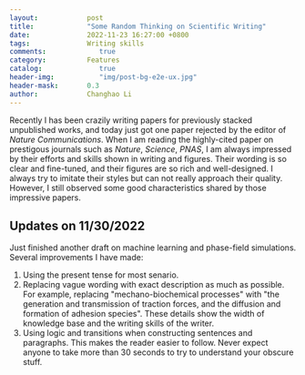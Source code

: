 ```yaml
---
layout:            post
title:             "Some Random Thinking on Scientific Writing"
date:              2022-11-23 16:27:00 +0800
tags:              Writing skills
comments:			  true
category:          Features
catalog:    		  true
header-img: 		  "img/post-bg-e2e-ux.jpg"
header-mask:       0.3
author:            Changhao Li
---
```


Recently I has been crazily writing papers for previously stacked unpublished works, and today just got one paper rejected by the editor of *Nature Communications*. When I am reading the highly-cited paper on prestigous journals such as *Nature*, *Science*, *PNAS*, I am always impressed by their efforts and skills shown in writing and figures. Their wording is so clear and fine-tuned, and their figures are so rich and well-designed. I always try to imitate their styles but can not really approach their quality. However, I still observed some good characteristics shared by those impressive papers.

## Updates on 11/30/2022

Just finished another draft on machine learning and phase-field simulations. Several improvements I have made:

1. Using the present tense for most senario.
2. Replacing vague wording with exact description as much as possible. For example, replacing "mechano-biochemical processes" with "the generation and transmission of traction forces, and the diffusion and formation of adhesion species". These details show the width of knowledge base and the writing skills of the writer.
3. Using logic and transitions when constructing sentences and paragraphs. This makes the reader easier to follow. Never expect anyone to take more than 30 seconds to try to understand your obscure stuff.
